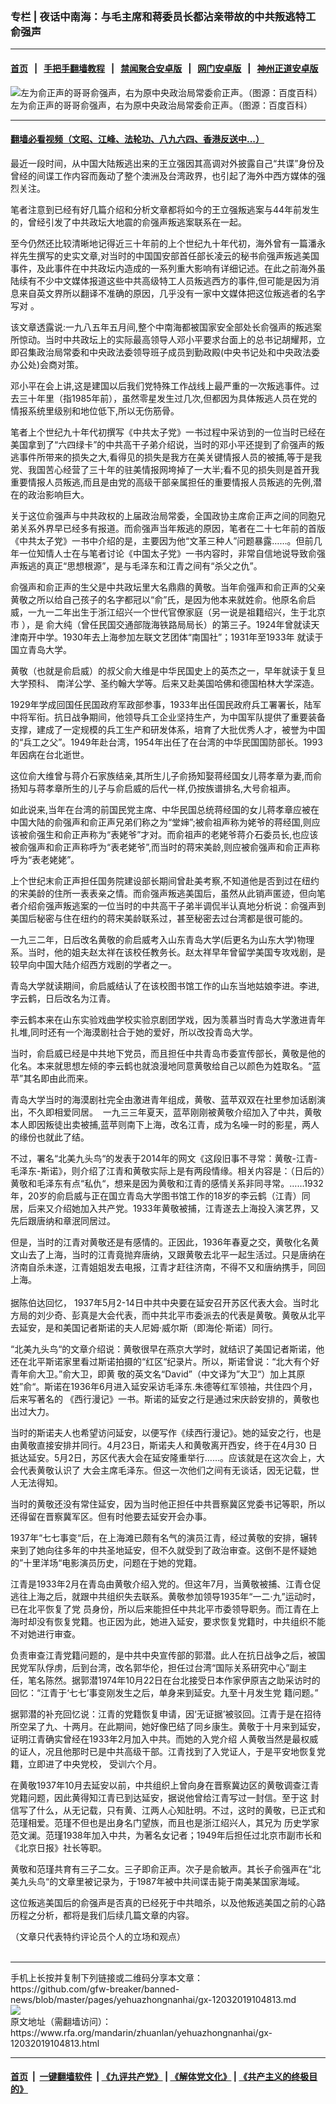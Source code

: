 ### 专栏 | 夜话中南海：与毛主席和蒋委员长都沾亲带故的中共叛逃特工俞强声
------------------------

#### [首页](https://github.com/gfw-breaker/banned-news/blob/master/README.md) &nbsp;&nbsp;|&nbsp;&nbsp; [手把手翻墙教程](https://github.com/gfw-breaker/guides/wiki) &nbsp;&nbsp;|&nbsp;&nbsp; [禁闻聚合安卓版](https://github.com/gfw-breaker/bn-android) &nbsp;&nbsp;|&nbsp;&nbsp; [网门安卓版](https://github.com/oGate2/oGate) &nbsp;&nbsp;|&nbsp;&nbsp; [神州正道安卓版](https://github.com/SzzdOgate/update) 



<div id="headerimg">
 <img alt="左为俞正声的哥哥俞强声，右为原中央政治局常委俞正声。（图源：百度百科）" src="https://www.rfa.org/mandarin/zhuanlan/yehuazhongnanhai/gx-12032019104813.html/yzs.jpg/image" title="左为俞正声的哥哥俞强声，右为原中央政治局常委俞正声。（图源：百度百科）"/>
 <div id="headerimgcontents">
  <div id="headerimgcaption">
   <span>
    左为俞正声的哥哥俞强声，右为原中央政治局常委俞正声。（图源：百度百科）
   </span>
   <!-- zoomattribute -->
  </div>
  <!-- headerimgcaption -->
 </div>
 <!-- headerimagecontents -->
</div>

<hr/>


#### [翻墙必看视频（文昭、江峰、法轮功、八九六四、香港反送中...）](https://github.com/gfw-breaker/banned-news/blob/master/pages/links.md)

<div id="storytext">
 <div>
  <div class="slot_header">
  </div>
 </div>
 <p>
  最近一段时间，从中国大陆叛逃出来的王立强因其高调对外披露自己“共谍”身份及曾经的间谍工作内容而轰动了整个澳洲及台湾政界，也引起了海外中西方媒体的强烈关注。
 </p>
 <p>
  笔者注意到已经有好几篇介绍和分析文章都将如今的王立强叛逃案与44年前发生的，曾经引发了中共政坛大地震的俞强声叛逃案联系在一起。
 </p>
 <p>
  至今仍然还比较清晰地记得近三十年前的上个世纪九十年代初，海外曾有一篇潘永祥先生撰写的史实文章,对当时的中国国安部首任部长凌云的秘书俞强声叛逃美国事件，及此事件在中共政坛内造成的一系列重大影响有详细记述。在此之前海外虽陆续有不少中文媒体报道这些中共高级特工人员叛逃西方的事件,但可能是因为消息来自英文界所以翻译不准确的原因，几乎没有一家中文媒体把这位叛逃者的名字写对 。
 </p>
 <p>
  该文章透露说:一九八五年五月间,整个中南海都被国家安全部处长俞强声的叛逃案所惊动。当时中共政坛上的实际最高领导人邓小平要求台面上的总书记胡耀邦，立即召集政治局常委和中央政法委领导班子成员到勤政殿(中央书记处和中央政法委办公处)会商对策。
 </p>
 <p>
  邓小平在会上讲,这是建国以后我们党特殊工作战线上最严重的一次叛逃事件。过去三十年里（指1985年前），虽然零星发生过几次,但都因为具体叛逃人员在党的情报系统里级别和地位低下,所以无伤筋骨。
 </p>
 <p>
  笔者上个世纪九十年代初撰写《中共太子党》一书过程中采访到的一位当时已经在美国拿到了“六四绿卡”的中共高干子弟介绍说，当时的邓小平还提到了俞强声的叛逃事件所带来的损失之大,看得见的损失是我方在美关键情报人员的被捕,等于是我党、我国苦心经营了三十年的驻美情报网垮掉了一大半;看不见的损失则是首开我重要情报人员叛逃,而且是由党的高级干部亲属担任的重要情报人员叛逃的先例,潜在的政治影响巨大。
 </p>
 <p>
  关于这位俞强声与中共政权的上届政治局常委，全国政协主席俞正声之间的同胞兄弟关系外界早已经多有报道。而俞强声当年叛逃的原因，笔者在二十七年前的首版《中共太子党》一书中介绍的是，主要因为他“文革三种人”问题暴露……。但前几年一位知情人士在与笔者讨论《中国太子党》一书内容时，非常自信地说导致俞强声叛逃的真正“思想根源”，是与毛泽东和江青之间有“杀父之仇”。
 </p>
 <p>
  俞强声和俞正声的生父是中共政坛里大名鼎鼎的黄敬。当年俞强声和俞正声的父亲黄敬之所以给自己孩子的名字都冠以“俞”氏，是因为他本来就姓俞。他原名俞启威，一九一二年出生于浙江绍兴一个世代官僚家庭（另一说是祖籍绍兴，生于北京市 ），是 俞大纯（曾任民国交通部陇海铁路局局长）的第三子。1924年曾就读天津南开中学。1930年去上海参加左联文艺团体“南国社”；1931年至1933年 就读于国立青岛大学。
 </p>
 <p>
  黄敬（也就是俞启威）的叔父俞大维是中华民国史上的英杰之一，早年就读于复旦大学预科、 南洋公学、圣约翰大学等。后来又赴美国哈佛和德国柏林大学深造。
 </p>
 <p>
  1929年学成回国任民国政府军政部参事，1933年出任国民政府兵工署署长，陆军中将军衔。抗日战争期间，他领导兵工企业坚持生产，为中国军队提供了重要装备支撑，建成了一定规模的兵工生产和研发体系，培育了大批优秀人才，被誉为中国的“兵工之父”。1949年赴台湾，1954年出任了在台湾的中华民国国防部长。1993年因病在台北逝世。
 </p>
 <p>
  这位俞大维曾与蒋介石家族结亲,其所生儿子俞扬知娶蒋经国女儿蒋孝章为妻,而俞扬知与蒋孝章所生的儿子与俞启威的后代一样,仍按族谱排名,大号俞祖声。
 </p>
 <p>
  如此说来,当年在台湾的前国民党主席、中华民国总统蒋经国的女儿蒋孝章应被在中国大陆的俞强声和俞正声兄弟们称之为“堂婶”;被俞祖声称为姥爷的蒋经国,则应该被俞强生和俞正声称为“表姥爷”才对。而俞祖声的老姥爷蒋介石委员长,也应该被俞强声和俞正声称呼为“表老姥爷”,而当时的蒋宋美龄,则应被俞强声和俞正声称呼为“表老姥姥”。
 </p>
 <p>
  上个世纪末俞正声担任国务院建设部长期间曾赴美考察,不知道他是否到过在纽约的宋美龄的住所一表表亲之情。而俞强声叛逃美国后，虽然从此销声匿迹，但向笔者介绍俞强声叛逃案的一位当时的中共高干子弟半调侃半认真地分析说：俞强声到美国后秘密与住在纽约的蒋宋美龄联系过，甚至秘密去过台湾都是很可能的。
 </p>
 <p>
  一九三二年，日后改名黄敬的俞启威考入山东青岛大学(后更名为山东大学)物理系。当时，他的姐夫赵太祥在该校任教务长。赵太祥早年曾留学美国专攻戏剧，是较早向中国大陆介绍西方戏剧的学者之一。
 </p>
 <p>
  青岛大学就读期间，俞启威结认了在该校图书馆工作的山东当地姑娘李进。李进,字云鹤，日后改名为江青。
 </p>
 <p>
  李云鹤本来在山东实验戏曲学校实验京剧团学戏，因为羡慕当时青岛大学激进青年扎堆,同时还有一个海漠剧社合于她的爱好，所以改投青岛大学。
 </p>
 <p>
  当时，俞启威已经是中共地下党员，而且担任中共青岛市委宣传部长，黄敬是他的化名。本来就思想左倾的李云鹤也就浪漫地同意黄敬给自己以颜色为姓取名。“蓝苹”其名即由此而来。
 </p>
 <p>
  青岛大学当时的海漠剧社完全由激进青年组成，黄敬、蓝苹双双在社里参加话剧演出，不久即相爱同居。  一九三三年夏天，蓝苹刚刚被黄敬介绍加入了中共，黄敬本人即因叛徒出卖被捕,蓝苹则南下上海，改名江青，成为名噪一时的影星，两人的缘份也就此了结。
 </p>
 <p>
  不过，署名“北美九头鸟“的发表于2014年的网文《这段旧事不寻常：黄敬-江青-毛泽东-斯诺》，则介绍了江青和黄敬实际上是有两段情缘。相关内容是：（日后的）黄敬和毛泽东有点“私仇“，想来是因为黄敬和江青的感情关系非同寻常。……1932年，20岁的俞启威与正在国立青岛大学图书馆工作的18岁的李云鹤（江青）同居，后来又介绍她加入共产党。1933年黄敬被捕，江青遂去上海投入演艺界，又先后跟唐纳和章泯同居过。
 </p>
 <p>
  但是，当时的江青对黄敬还是有感情的。正因此，1936年春夏之交，黄敬化名黄文山去了上海，当时的江青竟抛弃唐纳，又跟黄敬去北平一起生活过。只是唐纳在济南自杀未遂，江青姐姐发去电报，江青才赶往济南，不得不又和唐纳携手，同回上海。
  <br/>
  <br/>
  据陈伯达回忆， 1937年5月2-14日中共中央要在延安召开苏区代表大会。当时北方局的刘少奇、彭真是大会代表，而中共北平市委派去的代表是黄敬。黄敬从北平去延安，是和美国记者斯诺的夫人尼姆·威尔斯（即海伦·斯诺）同行。
 </p>
 <p>
  “北美九头鸟“的文章介绍说：黄敬很早在燕京大学时，就结识了美国记者斯诺，他还在北平斯诺家里看过斯诺拍摄的“红区“纪录片。所以，斯诺曾说：“北大有个好青年俞大卫。”俞大卫，即黄 敬的英文名“David”（中文译为”大卫“）加上其原姓”俞“。斯诺在1936年6月进入延安采访毛泽东.朱德等红军领袖，共住四个月，后来写著名的 《西行漫记》一书。斯诺的延安之行是通过宋庆龄安排的，黄敬也出过大力。
 </p>
 <p>
  当时的斯诺夫人也希望访问延安，以便写作《续西行漫记》。她的延安之行，也是由黄敬直接安排并同行。4月23日，斯诺夫人和黄敬离开西安，终于在4月30 日抵达延安。5月2日，苏区代表大会在延安隆重举行……。应该就是在这次会上，大会代表黄敬认识了 大会主席毛泽东。但这一次他们之间有无谈话，因无记载，世人无法得知。
 </p>
 <p>
  当时的黄敬还没有常住延安，因为当时他正担任中共晋察冀区党委书记等职，所以还得留在晋察冀军区。但有时他要去延安开会办事。
 </p>
 <p>
  1937年“七七事变“后，在上海滩已颇有名气的演员江青，经过黄敬的安排，辗转来到了她向往多年的中共圣地延安，但不久就受到了政治审查。这倒不是怀疑她的”十里洋场“电影演员历史，问题在于她的党籍。
 </p>
 <p>
  江青是1933年2月在青岛由黄敬介绍入党的。但这年7月，当黄敬被捕、江青仓促 逃往上海之后，就跟中共组织失去联系。黄敬参加领导1935年“一二·九”运动时，已在北平恢复了党 员身份，所以后来能担任中共北平市委领导职务。而江青在上海时却没有恢复党籍。也正因为此，她进入延安，要求恢复党籍时，中共组织不能不对她进行审查。
 </p>
 <p>
  负责审查江青党籍问题的，是中共中央宣传部的郭潜。此人在抗日战争之后，被国民党军队俘虏，后到台湾，改名郭华伦，担任过台湾“国际关系研究中心”副主 任，笔名陈然。据郭潜1974年10月22日在台北接受日本作家伊原吉之助采访时的回忆：“江青于‘七七’事变刚发生之后，单身来到延安。九至十月发生党 籍问题。”
 </p>
 <p>
  据郭潜的补充回忆说：江青的党籍恢复申请，因‘无证据’被驳回。江青于是在招待所空呆了九、十两月。在此期间，她好像巴结了同乡康生。黄敬于十月来到延安， 证明江青确实曾经在1933年2月加入中共。而她的入党介绍 人黄敬当然是最权威的证人，况且他那时已是中共高级干部。江青找到了入党证人，于是平安地恢复党籍，立即进了中央党校， 受训六个月。
 </p>
 <p>
  在黄敬1937年10月去延安以前，中共组织上曾向身在晋察冀边区的黄敬调查江青党籍问题，因此黄得知江青已到达延安，据说他曾给江青写过一封信。至于这 封信写了什么，从无记载，只有黄、江两人心知肚明。不过，这时的黄敬，已正式和范瑾相爱。范瑾不但也是出身名门望族，而且也是浙江绍兴人，其兄为 历史学家范文澜。范瑾1938年加入中共，为著名女记者；1949年后担任过北京市副市长和《北京日报》社长等职。
 </p>
 <p>
  黄敬和范瑾共育有三子二女。三子即俞正声。次子是俞敏声。其长子俞强声在“北美九头鸟“的文章里被记录为，于1987年被中共间谍击毙于南美某国家海域。
 </p>
 <p>
  这位叛逃美国后的俞强声是否真的已经死于中共暗杀，以及他叛逃美国之前的心路历程之分析，都将是我们后续几篇文章的内容。
 </p>
 <p>
 </p>
 <p>
  （文章只代表特约评论员个人的立场和观点）
  <br/>
  <br/>
 </p>
</div>

<hr/>
手机上长按并复制下列链接或二维码分享本文章：<br/>
https://github.com/gfw-breaker/banned-news/blob/master/pages/yehuazhongnanhai/gx-12032019104813.md <br/>
<a href='https://github.com/gfw-breaker/banned-news/blob/master/pages/yehuazhongnanhai/gx-12032019104813.md'><img src='https://github.com/gfw-breaker/banned-news/blob/master/pages/yehuazhongnanhai/gx-12032019104813.md.png'/></a> <br/>
原文地址（需翻墙访问）：https://www.rfa.org/mandarin/zhuanlan/yehuazhongnanhai/gx-12032019104813.html


------------------------
#### [首页](https://github.com/gfw-breaker/banned-news/blob/master/README.md) &nbsp;|&nbsp; [一键翻墙软件](https://github.com/gfw-breaker/nogfw/blob/master/README.md) &nbsp;| [《九评共产党》](https://github.com/gfw-breaker/9ping.md/blob/master/README.md#九评之一评共产党是什么) | [《解体党文化》](https://github.com/gfw-breaker/jtdwh.md/blob/master/README.md) | [《共产主义的终极目的》](https://github.com/gfw-breaker/gczydzjmd.md/blob/master/README.md)


<img src='http://gfw-breaker.win/banned-news/pages/yehuazhongnanhai/gx-12032019104813.md' width='0px' height='0px'/>